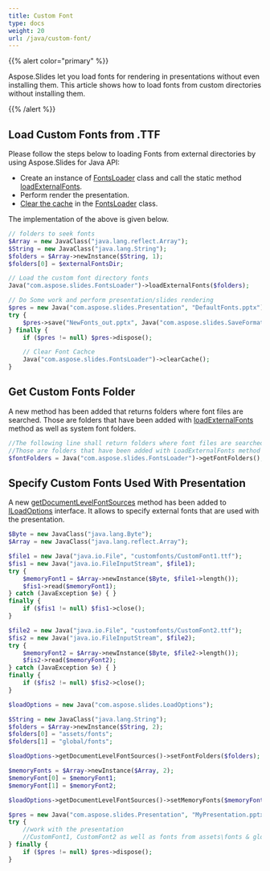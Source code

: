 ```yaml
---
title: Custom Font
type: docs
weight: 20
url: /java/custom-font/
---
```


{{% alert color="primary" %}} 

Aspose.Slides let you load fonts for rendering in presentations without even installing them. This article shows how to load fonts from custom directories without installing them.

{{% /alert %}}

## **Load Custom Fonts from .TTF**
Please follow the steps below to loading Fonts from external directories by using Aspose.Slides for Java API:

- Create an instance of [FontsLoader](https://apireference.aspose.com/slides/java/com.aspose.slides/FontsLoader) class and call the static method [loadExternalFonts](https://apireference.aspose.com/slides/java/com.aspose.slides/FontsLoader#loadExternalFonts-java.lang.String:A-).
- Perform render the presentation.
- [Clear the cache](https://apireference.aspose.com/slides/java/com.aspose.slides/FontsLoader#clearCache--) in the [FontsLoader](https://apireference.aspose.com/slides/java/com.aspose.slides/FontsLoader) class.

The implementation of the above is given below.

```php
// folders to seek fonts
$Array = new JavaClass("java.lang.reflect.Array");
$String = new JavaClass("java.lang.String");
$folders = $Array->newInstance($String, 1);
$folders[0] = $externalFontsDir;

// Load the custom font directory fonts
Java("com.aspose.slides.FontsLoader")->loadExternalFonts($folders);

// Do Some work and perform presentation/slides rendering
$pres = new Java("com.aspose.slides.Presentation", "DefaultFonts.pptx");
try {
    $pres->save("NewFonts_out.pptx", Java("com.aspose.slides.SaveFormat")->Pptx);
} finally {
    if ($pres != null) $pres->dispose();

    // Clear Font Cachce
    Java("com.aspose.slides.FontsLoader")->clearCache();
}
```

## **Get Custom Fonts Folder**
A new method has been added that returns folders where font files are searched. Those are folders that have been added with [loadExternalFonts](https://apireference.aspose.com/slides/java/com.aspose.slides/FontsLoader#loadExternalFonts-java.lang.String:A-) method as well as system font folders.

```php
//The following line shall return folders where font files are searched.
//Those are folders that have been added with LoadExternalFonts method as well as system font folders.
$fontFolders = Java("com.aspose.slides.FontsLoader")->getFontFolders();
```

## **Specify Custom Fonts Used With Presentation**
A new [getDocumentLevelFontSources](https://apireference.aspose.com/slides/java/com.aspose.slides/ILoadOptions#getDocumentLevelFontSources--) method has been added to [ILoadOptions](https://apireference.aspose.com/slides/java/com.aspose.slides/ILoadOptions) interface. It allows to specify external fonts that are used with the presentation.

```php
$Byte = new JavaClass("java.lang.Byte");
$Array = new JavaClass("java.lang.reflect.Array");

$file1 = new Java("java.io.File", "customfonts/CustomFont1.ttf");
$fis1 = new Java("java.io.FileInputStream", $file1);
try {
	$memoryFont1 = $Array->newInstance($Byte, $file1->length());
	$fis1->read($memoryFont1);
} catch (JavaException $e) { }
finally {
    if ($fis1 != null) $fis1->close();
}

$file2 = new Java("java.io.File", "customfonts/CustomFont2.ttf");
$fis2 = new Java("java.io.FileInputStream", $file2);
try {
	$memoryFont2 = $Array->newInstance($Byte, $file2->length());
	$fis2->read($memoryFont2);
} catch (JavaException $e) { }
finally {
    if ($fis2 != null) $fis2->close();
}

$loadOptions = new Java("com.aspose.slides.LoadOptions");

$String = new JavaClass("java.lang.String");
$folders = $Array->newInstance($String, 2);
$folders[0] = "assets/fonts";
$folders[1] = "global/fonts";

$loadOptions->getDocumentLevelFontSources()->setFontFolders($folders);

$memoryFonts = $Array->newInstance($Array, 2);
$memoryFont[0] = $memoryFont1;
$memoryFont[1] = $memoryFont2;

$loadOptions->getDocumentLevelFontSources()->setMemoryFonts($memoryFonts);

$pres = new Java("com.aspose.slides.Presentation", "MyPresentation.pptx", $loadOptions);
try {
    //work with the presentation
    //CustomFont1, CustomFont2 as well as fonts from assets\fonts & global\fonts folders and their subfolders are available to the presentation
} finally {
    if ($pres != null) $pres->dispose();
}
```



